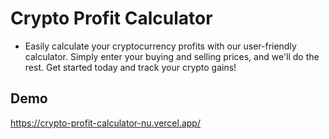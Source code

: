 # Crypto Profit Calculator
- Easily calculate your cryptocurrency profits with our user-friendly calculator. Simply enter your buying and selling prices, and we'll do the rest. Get started today and track your crypto gains!

## Demo
https://crypto-profit-calculator-nu.vercel.app/
